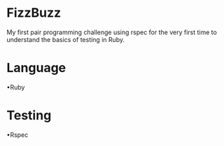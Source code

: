 # FizzBuzz  
My first pair programming challenge using rspec for the very first time to understand the basics of testing in Ruby.  

# Language  
•Ruby  

# Testing  
•Rspec
